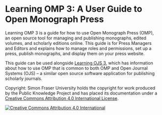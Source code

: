 
# Learning OMP 3: A User Guide to Open Monograph Press

Learning OMP 3 is a guide for how to use Open Monograph Press (OMP), an open source tool for managing and publishing monographs, edited volumes, and scholarly editions online. This guide is for Press Managers and Editors and explains how to manage roles and permissions, set up a press, publish monographs, and display them on your press website. 

This guide can be used alongside [Learning OJS 3](https://docs.pkp.sfu.ca/learning-ojs/en/), which has information about how to use OMP that is common to both OMP and Open Journal Systems (OJS) – a similar open source software application for publishing scholarly journals.

Copyright: Simon Fraser University holds the copyright for work produced by the Public Knowledge Project and has placed its documentation under a [Creative Commons Attribution 4.0 International License](https://creativecommons.org/licenses/by/4.0/).

[![](https://licensebuttons.net/l/by/4.0/88x31.png "Creative Commons Attribution 4.0 International")](https://creativecommons.org/licenses/by/4.0/)
